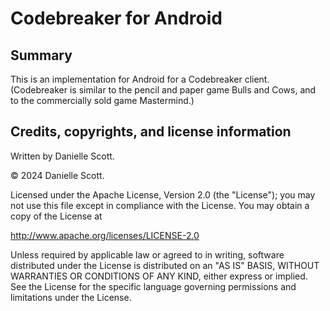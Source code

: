 # Codebreaker for Android

## Summary

This is an implementation for Android for a Codebreaker client. (Codebreaker is similar to the pencil and paper game Bulls and Cows, and to the commercially sold game Mastermind.) 

## Credits, copyrights, and license information

Written by Danielle Scott.

&copy; 2024 Danielle Scott.

Licensed under the Apache License, Version 2.0 (the "License");
you may not use this file except in compliance with the License.
You may obtain a copy of the License at

<http://www.apache.org/licenses/LICENSE-2.0>

Unless required by applicable law or agreed to in writing, software
distributed under the License is distributed on an "AS IS" BASIS,
WITHOUT WARRANTIES OR CONDITIONS OF ANY KIND, either express or implied.
See the License for the specific language governing permissions and
limitations under the License.
